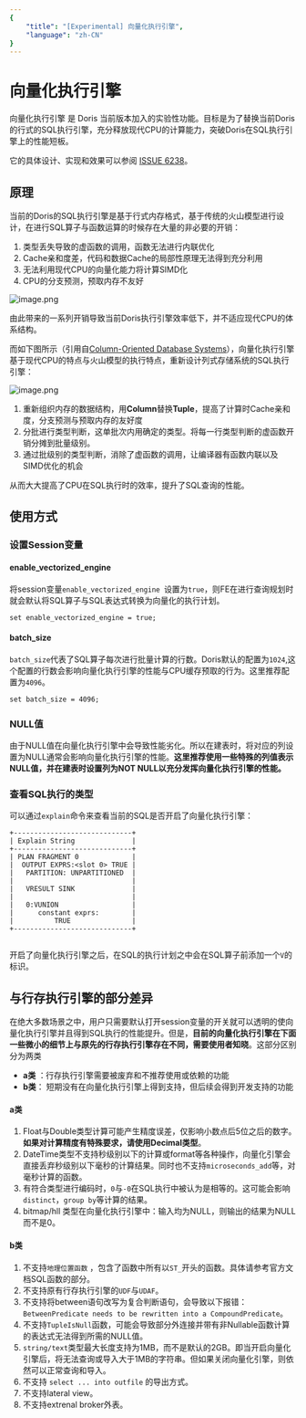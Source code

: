 ```yaml
---
{
    "title": "[Experimental] 向量化执行引擎",
    "language": "zh-CN"
}
---
```


<!-- 
Licensed to the Apache Software Foundation (ASF) under one
or more contributor license agreements.  See the NOTICE file
distributed with this work for additional information
regarding copyright ownership.  The ASF licenses this file
to you under the Apache License, Version 2.0 (the
"License"); you may not use this file except in compliance
with the License.  You may obtain a copy of the License at

  http://www.apache.org/licenses/LICENSE-2.0

Unless required by applicable law or agreed to in writing,
software distributed under the License is distributed on an
"AS IS" BASIS, WITHOUT WARRANTIES OR CONDITIONS OF ANY
KIND, either express or implied.  See the License for the
specific language governing permissions and limitations
under the License.
-->

# 向量化执行引擎

向量化执行引擎 是 Doris 当前版本加入的实验性功能。目标是为了替换当前Doris的行式的SQL执行引擎，充分释放现代CPU的计算能力，突破Doris在SQL执行引擎上的性能短板。

它的具体设计、实现和效果可以参阅 [ISSUE 6238](https://github.com/apache/incubator-doris/issues/6238)。


## 原理

当前的Doris的SQL执行引擎是基于行式内存格式，基于传统的火山模型进行设计，在进行SQL算子与函数运算的时候存在大量的非必要的开销：
1. 类型丢失导致的虚函数的调用，函数无法进行内联优化
2. Cache亲和度差，代码和数据Cache的局部性原理无法得到充分利用
3. 无法利用现代CPU的向量化能力将计算SIMD化
4. CPU的分支预测，预取内存不友好 

![image.png](/images/vectorized-execution-engine1.png)

由此带来的一系列开销导致当前Doris执行引擎效率低下，并不适应现代CPU的体系结构。


而如下图所示（引用自[Column-Oriented
Database Systems](https://web.stanford.edu/class/cs346/2015/notes/old/column.pdf)），向量化执行引擎基于现代CPU的特点与火山模型的执行特点，重新设计列式存储系统的SQL执行引擎：

![image.png](/images/vectorized-execution-engine2.png)

1. 重新组织内存的数据结构，用**Column**替换**Tuple**，提高了计算时Cache亲和度，分支预测与预取内存的友好度
2. 分批进行类型判断，这单批次内用确定的类型。将每一行类型判断的虚函数开销分摊到批量级别。
3. 通过批级别的类型判断，消除了虚函数的调用，让编译器有函数内联以及SIMD优化的机会

从而大大提高了CPU在SQL执行时的效率，提升了SQL查询的性能。

## 使用方式

### 设置Session变量

#### enable_vectorized_engine
将session变量`enable_vectorized_engine `设置为`true`，则FE在进行查询规划时就会默认将SQL算子与SQL表达式转换为向量化的执行计划。

```
set enable_vectorized_engine = true;
```

#### batch_size
`batch_size`代表了SQL算子每次进行批量计算的行数。Doris默认的配置为`1024`,这个配置的行数会影响向量化执行引擎的性能与CPU缓存预取的行为。这里推荐配置为`4096`。

```
set batch_size = 4096;
```

### NULL值
由于NULL值在向量化执行引擎中会导致性能劣化。所以在建表时，将对应的列设置为NULL通常会影响向量化执行引擎的性能。**这里推荐使用一些特殊的列值表示NULL值，并在建表时设置列为NOT NULL以充分发挥向量化执行引擎的性能。**

### 查看SQL执行的类型

可以通过`explain`命令来查看当前的SQL是否开启了向量化执行引擎：

```
+-----------------------------+
| Explain String              |
+-----------------------------+
| PLAN FRAGMENT 0             |
|  OUTPUT EXPRS:<slot 0> TRUE |
|   PARTITION: UNPARTITIONED  |
|                             |
|   VRESULT SINK              |
|                             |
|   0:VUNION                  |
|      constant exprs:        |
|          TRUE               |
+-----------------------------+
                                       
```
开启了向量化执行引擎之后，在SQL的执行计划之中会在SQL算子前添加一个`V`的标识。

## 与行存执行引擎的部分差异

在绝大多数场景之中，用户只需要默认打开session变量的开关就可以透明的使向量化执行引擎并且得到SQL执行的性能提升。但是，**目前的向量化执行引擎在下面一些微小的细节上与原先的行存执行引擎存在不同，需要使用者知晓**。这部分区别分为两类

* **a类** ：行存执行引擎需要被废弃和不推荐使用或依赖的功能
* **b类**： 短期没有在向量化执行引擎上得到支持，但后续会得到开发支持的功能


#### a类
1. Float与Double类型计算可能产生精度误差，仅影响小数点后5位之后的数字。**如果对计算精度有特殊要求，请使用Decimal类型**。
2. DateTime类型不支持秒级别以下的计算或format等各种操作，向量化引擎会直接丢弃秒级别以下毫秒的计算结果。同时也不支持`microseconds_add`等，对毫秒计算的函数。
3. 有符合类型进行编码时，`0`与`-0`在SQL执行中被认为是相等的。这可能会影响`distinct`，`group by`等计算的结果。
4. bitmap/hll 类型在向量化执行引擎中：输入均为NULL，则输出的结果为NULL而不是0。

#### b类
1. 不支持`地理位置函数` ，包含了函数中所有以`ST_`开头的函数。具体请参考官方文档SQL函数的部分。
2. 不支持原有行存执行引擎的`UDF`与`UDAF`。
3. 不支持将between语句改写为复合判断语句，会导致以下报错：`BetweenPredicate needs to be rewritten into a CompoundPredicate`。
4. 不支持`TupleIsNull`函数，可能会导致部分外连接并带有非Nullable函数计算的表达式无法得到所需的NULL值。
5. `string/text`类型最大长度支持为1MB，而不是默认的2GB。即当开启向量化引擎后，将无法查询或导入大于1MB的字符串。但如果关闭向量化引擎，则依然可以正常查询和导入。
6. 不支持 `select ... into outfile` 的导出方式。
7. 不支持lateral view。
8. 不支持extrenal broker外表。
